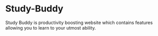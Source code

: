 # Study-Buddy
Study Buddy is productivity boosting website which contains features allowing you to learn to your utmost ability.
